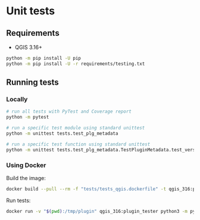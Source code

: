 # Unit tests

## Requirements

- QGIS 3.16+

```bash
python -m pip install -U pip
python -m pip install -U -r requirements/testing.txt
```

## Running tests

### Locally

```bash
# run all tests with PyTest and Coverage report
python -m pytest

# run a specific test module using standard unittest
python -m unittest tests.test_plg_metadata

# run a specific test function using standard unittest
python -m unittest tests.test_plg_metadata.TestPluginMetadata.test_version_semver
```

### Using Docker

Build the image:

```bash
docker build --pull --rm -f "tests/tests_qgis.dockerfile" -t qgis_316:plugin_tester .
```

Run tests:

```bash
docker run -v "$(pwd):/tmp/plugin" qgis_316:plugin_tester python3 -m pytest
```
